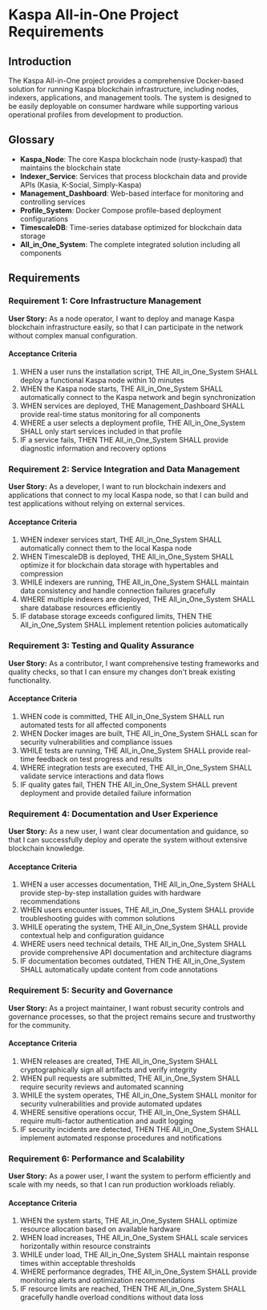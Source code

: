 # Kaspa All-in-One Project Requirements

## Introduction

The Kaspa All-in-One project provides a comprehensive Docker-based solution for running Kaspa blockchain infrastructure, including nodes, indexers, applications, and management tools. The system is designed to be easily deployable on consumer hardware while supporting various operational profiles from development to production.

## Glossary

- **Kaspa_Node**: The core Kaspa blockchain node (rusty-kaspad) that maintains the blockchain state
- **Indexer_Service**: Services that process blockchain data and provide APIs (Kasia, K-Social, Simply-Kaspa)
- **Management_Dashboard**: Web-based interface for monitoring and controlling services
- **Profile_System**: Docker Compose profile-based deployment configurations
- **TimescaleDB**: Time-series database optimized for blockchain data storage
- **All_in_One_System**: The complete integrated solution including all components

## Requirements

### Requirement 1: Core Infrastructure Management

**User Story:** As a node operator, I want to deploy and manage Kaspa blockchain infrastructure easily, so that I can participate in the network without complex manual configuration.

#### Acceptance Criteria

1. WHEN a user runs the installation script, THE All_in_One_System SHALL deploy a functional Kaspa node within 10 minutes
2. WHEN the Kaspa node starts, THE All_in_One_System SHALL automatically connect to the Kaspa network and begin synchronization
3. WHEN services are deployed, THE Management_Dashboard SHALL provide real-time status monitoring for all components
4. WHERE a user selects a deployment profile, THE All_in_One_System SHALL only start services included in that profile
5. IF a service fails, THEN THE All_in_One_System SHALL provide diagnostic information and recovery options

### Requirement 2: Service Integration and Data Management

**User Story:** As a developer, I want to run blockchain indexers and applications that connect to my local Kaspa node, so that I can build and test applications without relying on external services.

#### Acceptance Criteria

1. WHEN indexer services start, THE All_in_One_System SHALL automatically connect them to the local Kaspa node
2. WHEN TimescaleDB is deployed, THE All_in_One_System SHALL optimize it for blockchain data storage with hypertables and compression
3. WHILE indexers are running, THE All_in_One_System SHALL maintain data consistency and handle connection failures gracefully
4. WHERE multiple indexers are deployed, THE All_in_One_System SHALL share database resources efficiently
5. IF database storage exceeds configured limits, THEN THE All_in_One_System SHALL implement retention policies automatically

### Requirement 3: Testing and Quality Assurance

**User Story:** As a contributor, I want comprehensive testing frameworks and quality checks, so that I can ensure my changes don't break existing functionality.

#### Acceptance Criteria

1. WHEN code is committed, THE All_in_One_System SHALL run automated tests for all affected components
2. WHEN Docker images are built, THE All_in_One_System SHALL scan for security vulnerabilities and compliance issues
3. WHILE tests are running, THE All_in_One_System SHALL provide real-time feedback on test progress and results
4. WHERE integration tests are executed, THE All_in_One_System SHALL validate service interactions and data flows
5. IF quality gates fail, THEN THE All_in_One_System SHALL prevent deployment and provide detailed failure information

### Requirement 4: Documentation and User Experience

**User Story:** As a new user, I want clear documentation and guidance, so that I can successfully deploy and operate the system without extensive blockchain knowledge.

#### Acceptance Criteria

1. WHEN a user accesses documentation, THE All_in_One_System SHALL provide step-by-step installation guides with hardware recommendations
2. WHEN users encounter issues, THE All_in_One_System SHALL provide troubleshooting guides with common solutions
3. WHILE operating the system, THE All_in_One_System SHALL provide contextual help and configuration guidance
4. WHERE users need technical details, THE All_in_One_System SHALL provide comprehensive API documentation and architecture diagrams
5. IF documentation becomes outdated, THEN THE All_in_One_System SHALL automatically update content from code annotations

### Requirement 5: Security and Governance

**User Story:** As a project maintainer, I want robust security controls and governance processes, so that the project remains secure and trustworthy for the community.

#### Acceptance Criteria

1. WHEN releases are created, THE All_in_One_System SHALL cryptographically sign all artifacts and verify integrity
2. WHEN pull requests are submitted, THE All_in_One_System SHALL require security reviews and automated scanning
3. WHILE the system operates, THE All_in_One_System SHALL monitor for security vulnerabilities and provide automated updates
4. WHERE sensitive operations occur, THE All_in_One_System SHALL require multi-factor authentication and audit logging
5. IF security incidents are detected, THEN THE All_in_One_System SHALL implement automated response procedures and notifications

### Requirement 6: Performance and Scalability

**User Story:** As a power user, I want the system to perform efficiently and scale with my needs, so that I can run production workloads reliably.

#### Acceptance Criteria

1. WHEN the system starts, THE All_in_One_System SHALL optimize resource allocation based on available hardware
2. WHEN load increases, THE All_in_One_System SHALL scale services horizontally within resource constraints
3. WHILE under load, THE All_in_One_System SHALL maintain response times within acceptable thresholds
4. WHERE performance degrades, THE All_in_One_System SHALL provide monitoring alerts and optimization recommendations
5. IF resource limits are reached, THEN THE All_in_One_System SHALL gracefully handle overload conditions without data loss